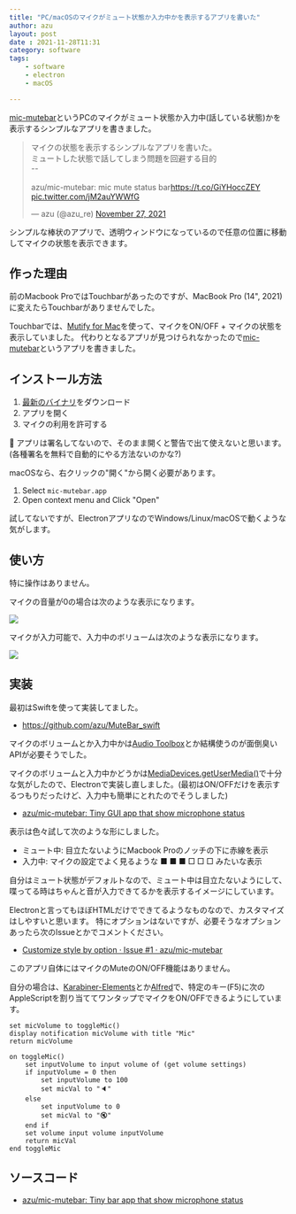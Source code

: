 ```yaml
---
title: "PC/macOSのマイクがミュート状態か入力中かを表示するアプリを書いた"
author: azu
layout: post
date : 2021-11-28T11:31
category: software
tags:
    - software
    - electron
    - macOS

---
```


[mic-mutebar](https://github.com/azu/mic-mutebar)というPCのマイクがミュート状態か入力中(話している状態)かを表示するシンプルなアプリを書きました。

<blockquote class="twitter-tweet"><p lang="ja" dir="ltr">マイクの状態を表示するシンプルなアプリを書いた。<br>ミュートした状態で話してしまう問題を回避する目的<br>--<br><br>azu/mic-mutebar: mic mute status bar<a href="https://t.co/GiYHoccZEY">https://t.co/GiYHoccZEY</a> <a href="https://t.co/jM2auYWWfG">pic.twitter.com/jM2auYWWfG</a></p>&mdash; azu (@azu_re) <a href="https://twitter.com/azu_re/status/1464587466674171905?ref_src=twsrc%5Etfw">November 27, 2021</a></blockquote>

<script async src="https://platform.twitter.com/widgets.js" charset="utf-8"></script> 

シンプルな棒状のアプリで、透明ウィンドウになっているので任意の位置に移動してマイクの状態を表示できます。

## 作った理由

前のMacbook ProではTouchbarがあったのですが、MacBook Pro (14", 2021)に変えたらTouchbarがありませんでした。

Touchbarでは、[Mutify for Mac](https://mutify.app/)を使って、マイクをON/OFF + マイクの状態を表示していました。
代わりとなるアプリが見つけられなかったので[mic-mutebar](https://github.com/azu/mic-mutebar)というアプリを書きました。

## インストール方法

1. [最新のバイナリ](https://github.com/azu/mic-mutebar/releases/latest)をダウンロード
2. アプリを開く
3. マイクの利用を許可する

🚧 アプリは署名してないので、そのまま開くと警告で出て使えないと思います。(各種署名を無料で自動的にやる方法ないのかな?)

macOSなら、右クリックの"開く"から開く必要があります。

1. Select `mic-mutebar.app`
2. Open context menu and Click "Open"

試してないですが、ElectronアプリなのでWindows/Linux/macOSで動くような気がします。

## 使い方

特に操作はありません。

マイクの音量が0の場合は次のような表示になります。

![](https://raw.githubusercontent.com/azu/mic-mutebar/main/docs/img/muted.png)

マイクが入力可能で、入力中のボリュームは次のような表示になります。

![](https://raw.githubusercontent.com/azu/mic-mutebar/main/docs/img/inputing.png)

## 実装

最初はSwiftを使って実装してました。

- https://github.com/azu/MuteBar_swift

マイクのボリュームとか入力中かは[Audio Toolbox](https://developer.apple.com/documentation/audiotoolbox)とか結構使うのが面倒臭いAPIが必要そうでした。

マイクのボリュームと入力中かどうかは[MediaDevices.getUserMedia()](https://developer.mozilla.org/ja/docs/Web/API/MediaDevices/getUserMedia)で十分な気がしたので、Electronで実装し直しました。(最初はON/OFFだけを表示するつもりだったけど、入力中も簡単にとれたのでそうしました)

- [azu/mic-mutebar: Tiny GUI app that show microphone status](https://github.com/azu/mic-mutebar)

表示は色々試して次のような形にしました。

- ミュート中: 目立たないようにMacbook Proのノッチの下に赤線を表示
- 入力中: マイクの設定でよく見るような ■ ■ ■ □ □ □ みたいな表示

自分はミュート状態がデフォルトなので、ミュート中は目立たないようにして、喋ってる時はちゃんと音が入力できてるかを表示するイメージにしています。

Electronと言ってもほぼHTMLだけでできてるようなものなので、カスタマイズはしやすいと思います。
特にオプションはないですが、必要そうなオプションあったら次のIssueとかでコメントください。

- [Customize style by option · Issue #1 · azu/mic-mutebar](https://github.com/azu/mic-mutebar/issues/1)

このアプリ自体にはマイクのMuteのON/OFF機能はありません。

自分の場合は、[Karabiner-Elements](https://karabiner-elements.pqrs.org/)とか[Alfred](https://www.alfredapp.com/)で、特定のキー(F5)に次のAppleScriptを割り当ててワンタップでマイクをON/OFFできるようにしています。

```
set micVolume to toggleMic()
display notification micVolume with title "Mic"
return micVolume

on toggleMic()
	set inputVolume to input volume of (get volume settings)
	if inputVolume = 0 then
		set inputVolume to 100
		set micVal to "🔈"
	else
		set inputVolume to 0
		set micVal to "🔇"
	end if
	set volume input volume inputVolume
	return micVal
end toggleMic
```

## ソースコード

- [azu/mic-mutebar: Tiny bar app that show microphone status](https://github.com/azu/mic-mutebar)
